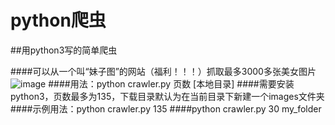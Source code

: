 # python爬虫
##用python3写的简单爬虫

####可以从一个叫“妹子图”的网站（福利！！！）抓取最多3000多张美女图片
![image](https://raw.githubusercontent.com/rollingstarky/python_crawler/master/demo/a.jpg)
####用法：python crawler.py 页数 [本地目录]
####需要安装python3，页数最多为135，下载目录默认为在当前目录下新建一个images文件夹
####示例用法：python crawler.py 135
####python crawler.py 30 my_folder
